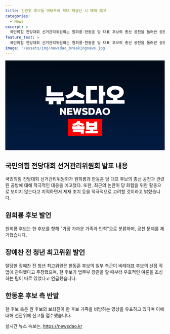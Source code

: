 ```yaml
---
title: 선관위 후보들 마타도어 확대 재생산 시 제재 예고
categories:
  - News
excerpt: >
  국민의힘 전당대회 선거관리위원회는 원희룡·한동훈 당 대표 후보의 총선 공천을 둘러싼 공방을 언급하며, 마타도어 사안 등에 대한 제재 조치에 대비할 것을 밝혔다. 이에 앞서 원희룡 후보가 한동훈 후보의 사적 공천 의혹을 제기하고, 탈당한 장예찬 전 청년 최고위원은 공천 과정을 비난했다. 또한, 한 후보 측은 원 후보의 보좌진이 한 후보 가족에 대한 비방 영상을 퍼 나르고 있다고 주장하고 있다.
feature_text: >
  국민의힘 전당대회 선거관리위원회는 원희룡·한동훈 당 대표 후보의 총선 공천을 둘러싼 공방을 언급하며, 마타도어 사안 등에 대한 제재 조치에 대비할 것을 밝혔다. 이에 앞서 원희룡 후보가 한동훈 후보의 사적 공천 의혹을 제기하고, 탈당한 장예찬 전 청년 최고위원은 공천 과정을 비난했다. 또한, 한 후보 측은 원 후보의 보좌진이 한 후보 가족에 대한 비방 영상을 퍼 나르고 있다고 주장하고 있다.
image: '/assets/img/newsdao_breakingnews.jpg'
---
```


<p><img src="/assets/img/newsdao_breakingnews.jpg" alt="flaretime 속보" /></p>

<h2 data-ke-size="size26">국민의힘 전당대회 선거관리위원회 발표 내용</h2>

<p data-ke-size="size16">국민의힘 전당대회 선거관리위원회가 원희룡과 한동훈 당 대표 후보의 총선 공천과 관련된 공방에 대해 적극적인 대응을 예고했다. 또한, 최근의 논란이 당 화합을 위한 활동으로 보이지 않는다고 지적하면서 제재 조치 등을 적극적으로 고려할 것이라고 밝혔습니다.</p>

<h2 data-ke-size="size26">원희룡 후보 발언</h2>

<p data-ke-size="size16">원희룡 후보는 한 후보를 향해 "가장 가까운 가족과 인척"으로 분류하며, 공천 문제를 제기했습니다.</p>

<h2 data-ke-size="size26">장예찬 전 청년 최고위원 발언</h2>

<p data-ke-size="size16">탈당한 장예찬 전 청년 최고위원은 한동훈 후보의 일부 측근이 비례대표 후보의 선정 작업에 관여했다고 주장했으며, 한 후보가 법무부 장관을 할 때부터 우호적인 여론을 조성하는 팀이 따로 있었다고 언급했습니다.</p>

<h2 data-ke-size="size26">한동훈 후보 측 반발</h2>

<p data-ke-size="size16">한 후보 측은 원 후보의 보좌진이 한 후보 가족을 비방하는 영상을 유포하고 있다며 이에 대해 선관위에 신고를 접수했습니다.</p>
실시간 뉴스 속보는, <a href="https://newsdao.kr" rel="dofollow">https://newsdao.kr</a>


